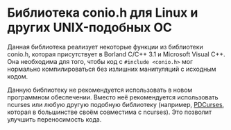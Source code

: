 # Библиотека conio.h для Linux и других UNIX-подобных ОС

Данная библиотека реализует некоторые функции из библиотеки conio.h, которая
присутствует в Borland C/C++ 3.1 и Microsoft Visual C++. Она необходима для
того, чтобы код с `#include <conio.h>` мог нормально компилироваться без
излишних манипуляций с исходным кодом.

Данную библиотеку не рекомендуется использовать в новом программном обеспечении.
Вместо неё рекомендуется использовать ncurses или любую другую подобную
библиотеку (например, [PDCurses](https://pdcurses.org), которая в
большинстве своём совместима с ncurses). Это позволит улучшить переносимость
кода.

